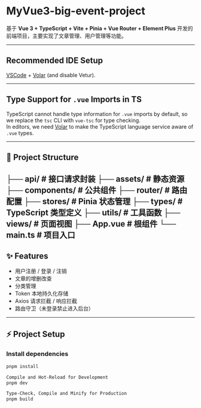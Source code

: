 # MyVue3-big-event-project

基于 **Vue 3 + TypeScript + Vite + Pinia + Vue Router + Element Plus** 开发的前端项目，主要实现了文章管理、用户管理等功能。

---

## Recommended IDE Setup

[VSCode](https://code.visualstudio.com/) + [Volar](https://marketplace.visualstudio.com/items?itemName=Vue.volar) (and disable Vetur).

---

## Type Support for `.vue` Imports in TS

TypeScript cannot handle type information for `.vue` imports by default, so we replace the `tsc` CLI with `vue-tsc` for type checking.  
In editors, we need [Volar](https://marketplace.visualstudio.com/items?itemName=Vue.volar) to make the TypeScript language service aware of `.vue` types.

---

## 📂 Project Structure

├── api/ # 接口请求封装
├── assets/ # 静态资源
├── components/ # 公共组件
├── router/ # 路由配置
├── stores/ # Pinia 状态管理
├── types/ # TypeScript 类型定义
├── utils/ # 工具函数
├── views/ # 页面视图
├── App.vue # 根组件
└── main.ts # 项目入口
---

## ✨ Features

- 用户注册 / 登录 / 注销
- 文章的增删改查
- 分类管理
- Token 本地持久化存储
- Axios 请求拦截 / 响应拦截
- 路由守卫（未登录禁止进入后台）

---

## ⚡ Project Setup

### Install dependencies
```sh
pnpm install

Compile and Hot-Reload for Development
pnpm dev

Type-Check, Compile and Minify for Production
pnpm build

